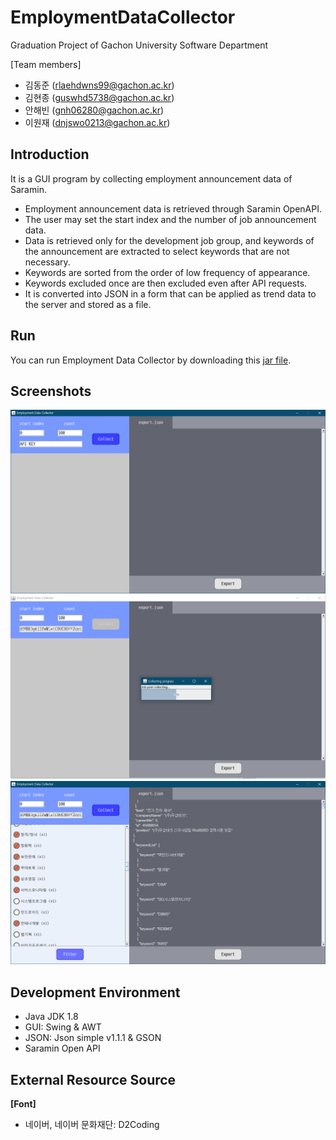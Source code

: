 # EmploymentDataCollector
Graduation Project of Gachon University Software Department

[Team members]
- 김동준 (rlaehdwns99@gachon.ac.kr)
- 김현종 (guswhd5738@gachon.ac.kr)
- 안해빈 (gnh06280@gachon.ac.kr)
- 이원재 (dnjswo0213@gachon.ac.kr)

## Introduction
It is a GUI program by collecting employment announcement data of Saramin.
- Employment announcement data is retrieved through Saramin OpenAPI.
- The user may set the start index and the number of job announcement data.
- Data is retrieved only for the development job group, and keywords of the announcement are extracted to select keywords that are not necessary.
- Keywords are sorted from the order of low frequency of appearance.
- Keywords excluded once are then excluded even after API requests.
- It is converted into JSON in a form that can be applied as trend data to the server and stored as a file.

## Run
You can run Employment Data Collector by downloading this <a href="/out/artifacts/EmploymentDataCollector_jar">jar file</a>.

## Screenshots
<img src="/display_images/Inital_Screen.PNG" title="Inital Screen" alt="Inital Screen"></img>
<img src="/display_images/API_Requesting.PNG" title="API Requesting" alt="API Requesting"></img>
<img src="/display_images/Data_Filtering.PNG" title="Data Filtering" alt="Data Filtering"></img>

## Development Environment
- Java JDK 1.8
- GUI: Swing & AWT
- JSON: Json simple v1.1.1 & GSON
- Saramin Open API

## External Resource Source
**[Font]**
- 네이버, 네이버 문화재단: D2Coding
